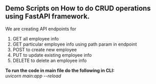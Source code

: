 ## Demo Scripts on How to do CRUD operations using FastAPI framework.
We are creating API endpoints for  
1) GET all employee info
2) GET particular employee info using path param in endpoint
3) POST to create new employee
4) PUT to update existing employee info
5) DELETE to delete an employee info

**To run the code in main file do the following in CLI:**  
*uvicorn main:app --reload*
